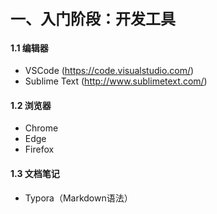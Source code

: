 <b><font size=5>一、入门阶段：开发工具</font></b>

#### 1.1 编辑器
* VSCode
(https://code.visualstudio.com/)
* Sublime Text
(http://www.sublimetext.com/)

#### 1.2 浏览器
* Chrome
* Edge
* Firefox

#### 1.3 文档笔记
* Typora（Markdown语法）